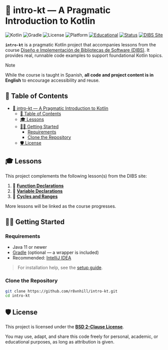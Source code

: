 # 🚀 intro-kt — A Pragmatic Introduction to Kotlin

![Kotlin](https://img.shields.io/badge/kotlin-2.2.0-7F52FF?logo=kotlin)
![Gradle](https://img.shields.io/badge/build%20tool-gradle-02303A?logo=gradle)
![License](https://img.shields.io/badge/license-BSD--2--Clause-blue.svg)
![Platform](https://img.shields.io/badge/platform-JVM-orange)
[![Educational](https://img.shields.io/badge/purpose-educational-yellow)](https://dibs.ravenhill.cl)
[![Status](https://img.shields.io/badge/status-stable-brightgreen)]()
[![DIBS Site](https://img.shields.io/badge/website-dibs.ravenhill.cl-purple)](https://dibs.ravenhill.cl)

**`intro-kt`** is a pragmatic Kotlin project that accompanies lessons from the course [Diseño e Implementación de Bibliotecas de Software (DIBS)](https://dibs.ravenhill.cl). It provides real, runnable code examples to support foundational Kotlin topics.

> [!note]
> While the course is taught in Spanish, **all code and project content is in English** to encourage accessibility and reuse.

## 📖 Table of Contents

- [🚀 intro-kt — A Pragmatic Introduction to Kotlin](#-intro-kt--a-pragmatic-introduction-to-kotlin)
  - [📖 Table of Contents](#-table-of-contents)
  - [🎓 Lessons](#-lessons)
  - [🧑‍💻 Getting Started](#-getting-started)
    - [Requirements](#requirements)
    - [Clone the Repository](#clone-the-repository)
  - [🛡️ License](#️-license)

## 🎓 Lessons

This project complements the following lesson(s) from the DIBS site:

1. 📘 **[Function Declarations](https://dibs.ravenhill.cl/docs/type-fundamentals/basics/functions/kt)**
2. 📘 **[Variable Declarations](https://dibs.ravenhill.cl/docs/type-fundamentals/basics/variables/kt)**
3. 📘 **[Cycles and Ranges](https://dibs.ravenhill.cl/docs/type-fundamentals/basics/cycles/kt)**

More lessons will be linked as the course progresses.

## 🧑‍💻 Getting Started

### Requirements

- Java 11 or newer
- [Gradle](https://gradle.org/) (optional — a wrapper is included)
- Recommended: [IntelliJ IDEA](https://www.jetbrains.com/idea/)

> For installation help, see the [setup guide](https://dibs.ravenhill.cl/docs/installation).

### Clone the Repository

```bash
git clone https://github.com/r8vnhill/intro-kt.git
cd intro-kt
```

## 🛡️ License

This project is licensed under the **[BSD 2-Clause License](./LICENSE)**.

You may use, adapt, and share this code freely for personal, academic, or educational purposes, as long as attribution is given.

